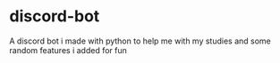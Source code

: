 # discord-bot
A discord bot i made with python to help me with my studies and some random features i added for fun
